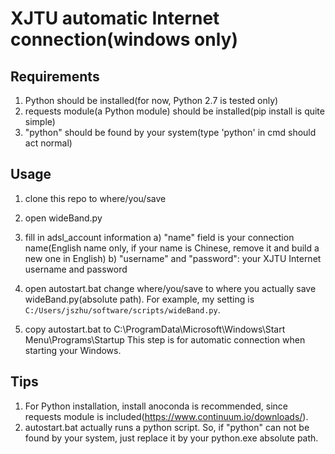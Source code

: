 # XJTU automatic Internet connection(windows only)

## Requirements
1. Python should be installed(for now, Python 2.7 is tested only)
2. requests module(a Python module) should be installed(pip install is quite simple)
3. "python" should be found by your system(type 'python' in cmd should act normal)

## Usage
1. clone this repo to where/you/save

2. open wideBand.py

3. fill in adsl_account information
a) "name" field is your connection name(English name only, if your name is Chinese, remove it and build a new one in English)
b) "username" and "password": your XJTU Internet username and password

4. open autostart.bat
change where/you/save to where you actually save wideBand.py(absolute path). For example, my setting is `C:/Users/jszhu/software/scripts/wideBand.py`.

5. copy autostart.bat to C:\ProgramData\Microsoft\Windows\Start Menu\Programs\Startup
This step is for automatic connection when starting your Windows.

## Tips
1. For Python installation, install anoconda is recommended, since requests module is included(https://www.continuum.io/downloads/).
2. autostart.bat actually runs a python script. So, if "python" can not be found by your system, just replace it by your python.exe absolute path.